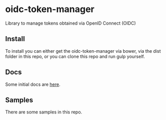 # oidc-token-manager

Library to manage tokens obtained via OpenID Connect (OIDC)

## Install
To install you can either get the oidc-token-manager via bower, via the dist folder in this repo, or you can clone this repo and run gulp yourself.

## Docs
Some initial docs are [here](https://github.com/IdentityModel/oidc-token-manager/wiki).

## Samples
There are some samples in this repo.

